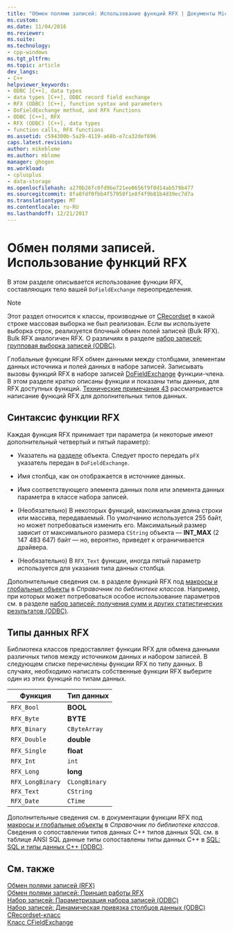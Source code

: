 ```yaml
---
title: "Обмен полями записей: Использование функций RFX | Документы Microsoft"
ms.custom: 
ms.date: 11/04/2016
ms.reviewer: 
ms.suite: 
ms.technology:
- cpp-windows
ms.tgt_pltfrm: 
ms.topic: article
dev_langs:
- C++
helpviewer_keywords:
- ODBC [C++], data types
- data types [C++], ODBC record field exchange
- RFX (ODBC) [C++], function syntax and parameters
- DoFieldExchange method, and RFX functions
- ODBC [C++], RFX
- RFX (ODBC) [C++], data types
- function calls, RFX functions
ms.assetid: c594300b-5a29-4119-a68b-e7ca32def696
caps.latest.revision: 
author: mikeblome
ms.author: mblome
manager: ghogen
ms.workload:
- cplusplus
- data-storage
ms.openlocfilehash: a270b26fc0fd9be721ee0656f9f0d14ab579b477
ms.sourcegitcommit: 8fa8fdf0fbb4f57950f1e8f4f9b81b4d39ec7d7a
ms.translationtype: MT
ms.contentlocale: ru-RU
ms.lasthandoff: 12/21/2017
---
```

# <a name="record-field-exchange-using-the-rfx-functions"></a>Обмен полями записей. Использование функций RFX
В этом разделе описывается использование функции RFX, составляющих тело вашей `DoFieldExchange` переопределения.  
  
> [!NOTE]
>  Этот раздел относится к классы, производные от [CRecordset](../../mfc/reference/crecordset-class.md) в какой строке массовая выборка не был реализован. Если вы используете выборка строк, реализуется блочный обмен полей записей (Bulk RFX). Bulk RFX аналогичен RFX. О различиях в разделе [набор записей: групповая выборка записей (ODBC)](../../data/odbc/recordset-fetching-records-in-bulk-odbc.md).  
  
 Глобальные функции RFX обмен данными между столбцами, элементам данных источника и полей данных в наборе записей. Записывать вызовы функций RFX в наборе записей [DoFieldExchange](../../mfc/reference/crecordset-class.md#dofieldexchange) функции-члена. В этом разделе кратко описаны функции и показаны типы данных, для RFX доступных функций. [Технические примечания 43](../../mfc/tn043-rfx-routines.md) рассматривается написание функций RFX для дополнительных типов данных.  
  
##  <a name="_core_rfx_function_syntax"></a>Синтаксис функции RFX  
 Каждая функция RFX принимает три параметра (и некоторые имеют дополнительный четвертый и пятый параметр):  
  
-   Указатель на [разделе](../../mfc/reference/cfieldexchange-class.md) объекта. Следует просто передать `pFX` указатель передан в `DoFieldExchange`.  
  
-   Имя столбца, как он отображается в источнике данных.  
  
-   Имя соответствующего элемента данных поля или элемента данных параметра в классе набора записей.  
  
-   (Необязательно) В некоторых функций, максимальная длина строки или массива, передаваемый. По умолчанию используется 255 байт, но может потребоваться изменить его. Максимальный размер зависит от максимального размера `CString` объекта — **INT_MAX** (2 147 483 647) байт — но, вероятно, приведет к ограничивается драйвера.  
  
-   (Необязательно) В `RFX_Text` функции, иногда пятый параметр используется для указания типа данных столбца.  
  
 Дополнительные сведения см. в разделе функций RFX под [макросы и глобальные объекты](../../mfc/reference/mfc-macros-and-globals.md) в *Справочник по библиотеке классов*. Например, при которых может потребоваться особое использование параметров см. в разделе [набор записей: получения сумм и других статистических результатов (ODBC)](../../data/odbc/recordset-obtaining-sums-and-other-aggregate-results-odbc.md).  
  
##  <a name="_core_rfx_data_types"></a>Типы данных RFX  
 Библиотека классов предоставляет функции RFX для обмена данными различных типов между источником данных и набором записей. В следующем списке перечислены функции RFX по типу данных. В случаях, необходимо написать собственные функции RFX выберите один из этих функций по типам данных.  
  
|Функция|Тип данных|  
|--------------|---------------|  
|`RFX_Bool`|**BOOL**|  
|`RFX_Byte`|**BYTE**|  
|`RFX_Binary`|`CByteArray`|  
|`RFX_Double`|**double**|  
|`RFX_Single`|**float**|  
|`RFX_Int`|`int`|  
|`RFX_Long`|**long**|  
|`RFX_LongBinary`|`CLongBinary`|  
|`RFX_Text`|`CString`|  
|`RFX_Date`|`CTime`|  
  

 Дополнительные сведения см. в документации функции RFX под [макросы и глобальные объекты](../../mfc/reference/mfc-macros-and-globals.md) в *Справочник по библиотеке классов*. Сведения о сопоставлении типов данных C++ типов данных SQL см. в таблице ANSI SQL данные типы сопоставлены типы данных C++ в [SQL: SQL и типы данных C++ (ODBC)](../../data/odbc/sql-sql-and-cpp-data-types-odbc.md).  
  
## <a name="see-also"></a>См. также  
 [Обмен полями записей (RFX)](../../data/odbc/record-field-exchange-rfx.md)   
 [Обмен полями записей: Принцип работы RFX](../../data/odbc/record-field-exchange-how-rfx-works.md)   
 [Набор записей: Параметризация набора записей (ODBC)](../../data/odbc/recordset-parameterizing-a-recordset-odbc.md)   
 [Набор записей: Динамическая привязка столбцов данных (ODBC)](../../data/odbc/recordset-dynamically-binding-data-columns-odbc.md)   
 [CRecordset-класс](../../mfc/reference/crecordset-class.md)   
 [Класс CFieldExchange](../../mfc/reference/cfieldexchange-class.md)